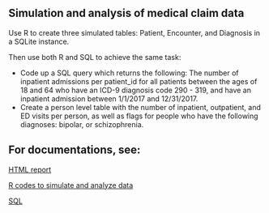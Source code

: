 ## Simulation and analysis of medical claim data
Use R to create three simulated tables: Patient, Encounter, and Diagnosis in a SQLite instance.

Then use both R and SQL to achieve the same task: 
 - Code up a SQL query which returns the following: The number of inpatient admissions per patient_id for all patients between the ages of 18 and 64 who have an ICD-9 diagnosis code 290 - 319, and have an inpatient admission between 1/1/2017 and 12/31/2017.  
 - Create a person level table with the number of inpatient, outpatient, and ED visits per person, as well as flags for people who have the following diagnoses: bipolar, or schizophrenia.

## For documentations, see: 

[HTML report](https://github.com/lt2710/Pet-projects/blob/master/simulate-sql-claims/simulate-analysis-report.html)

[R codes to simulate and analyze data](https://github.com/lt2710/Pet-projects/blob/master/simulate-sql-claims/simulate-and-make-analysisanalysis.R)

[SQL](https://github.com/lt2710/Pet-projects/blob/master/simulate-sql-claims/make-analysis.sql)
